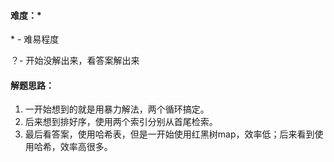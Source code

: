 #### 难度：*

\* - 难易程度

？- 开始没解出来，看答案解出来

#### 解题思路：

1. 一开始想到的就是用暴力解法，两个循环搞定。
2. 后来想到排好序，使用两个索引分别从首尾检索。
3. 最后看答案，使用哈希表，但是一开始使用红黑树map，效率低；后来看到使用哈希，效率高很多。